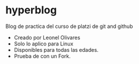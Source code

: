 # hyperblog
Blog de practica del curso de platzi de git and github

* Creado por Leonel Olivares
* Solo lo aplico para Linux
* Disponibles para todas las edades.
* Prueba de con un Fork.
